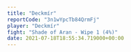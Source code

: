 ```yaml
---
title: "Deckmír"
reportCode: "3n1wYpcTb84QrmFj"
player: "Deckmír"
fight: "Shade of Aran - Wipe 1 (4%)"
date: 2021-07-18T18:55:34.719000+00:00
---
```

